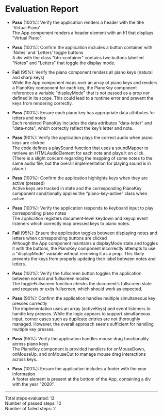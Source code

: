 # Evaluation Report

- **Pass** (100%): Verify the application renders a header with the title 'Virtual Piano'  
  The App component renders a header element with an h1 that displays "Virtual Piano".

- **Pass** (100%): Confirm the application includes a button container with 'Notes' and 'Letters' toggle buttons  
  A div with the class "btn-container" contains two buttons labelled "Notes" and "Letters" that toggle the display mode.

- **Fail** (95%): Verify the piano component renders all piano keys (natural and sharp keys)  
  While the App component maps over an array of piano keys and renders a PianoKey component for each key, the PianoKey component references a variable "displayMode" that is not passed as a prop nor defined in its scope. This could lead to a runtime error and prevent the keys from rendering correctly.

- **Pass** (100%): Ensure each piano key has appropriate data attributes for letters and notes  
  Each rendered PianoKey includes the data attributes "data-letter" and "data-note", which correctly reflect the key’s letter and note.

- **Pass** (90%): Verify the application plays the correct audio when piano keys are clicked  
  The code defines a playSound function that uses a soundMapper to retrieve an HTMLAudioElement for each note and plays it on click. (There is a slight concern regarding the mapping of some notes to the same audio file, but the overall implementation for playing sound is in place.)

- **Pass** (100%): Confirm the application highlights keys when they are active (pressed)  
  Active keys are tracked in state and the corresponding PianoKey component conditionally applies the “piano-key-active” class when active.

- **Pass** (100%): Verify the application responds to keyboard input to play corresponding piano notes  
  The application registers document-level keydown and keyup event listeners which correctly map pressed keys to piano notes.

- **Fail** (95%): Ensure the application toggles between displaying notes and letters when corresponding buttons are clicked  
  Although the App component maintains a displayMode state and toggles it with the buttons, the PianoKey component incorrectly attempts to use a "displayMode" variable without receiving it as a prop. This likely prevents the keys from properly updating their label between notes and letters.

- **Pass** (100%): Verify the fullscreen button toggles the application between normal and fullscreen modes  
  The toggleFullscreen function checks the document’s fullscreen state and requests or exits fullscreen, which should work as expected.

- **Pass** (90%): Confirm the application handles multiple simultaneous key presses correctly  
  The implementation uses an array (activeKeys) and event listeners to handle key presses. While the logic appears to support simultaneous input, corner cases such as duplicate entries are not thoroughly managed. However, the overall approach seems sufficient for handling multiple key presses.

- **Pass** (95%): Verify the application handles mouse drag functionality across piano keys  
  The PianoKey component is provided handlers for onMouseDown, onMouseUp, and onMouseOut to manage mouse drag interactions across keys.

- **Pass** (100%): Ensure the application includes a footer with the year information  
  A footer element is present at the bottom of the App, containing a div with the year "2020".

---

Total steps evaluated: 12  
Number of passed steps: 10  
Number of failed steps: 2